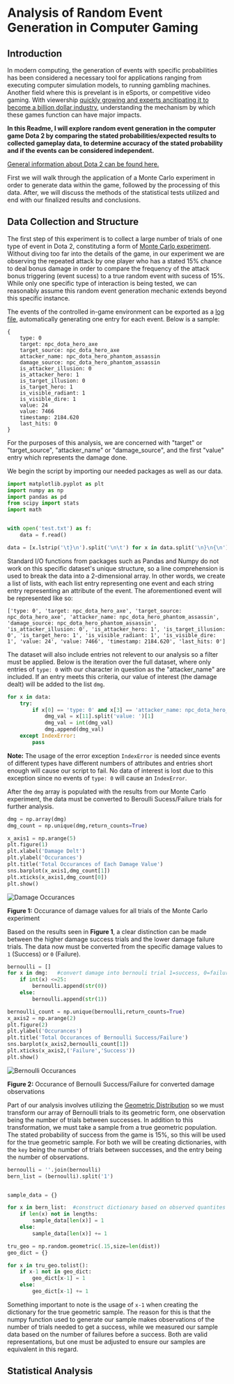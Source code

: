 # Analysis of Random Event Generation in Computer Gaming 


## Introduction

  In modern computing, the generation of events with specific probabilities has been considered a necessary tool for applications ranging from executing computer simulation models, to running gambling machines. Another field where this is prevelant is in eSports, or competitive video gaming. With viewership [quickly growing and experts ancitipating it to become a billion dollar industry](http://www.businessinsider.com/esports-popularity-revenue-forecast-chart-2017-3), understanding the mechanism by which these games function can have major impacts. 
  
  <b>In this Readme, I will explore random event generation in the computer game Dota 2 by comparing the stated probabilities/expected results to collected gameplay data, to determine accuracy of the stated probability and if the events can be considered independent.</b>
  
  [General information about Dota 2 can be found here.](https://en.wikipedia.org/wiki/Dota_2)
  
  First we will walk through the application of a Monte Carlo experiment in order to generate data within the game, followed by the processing of this data. After, we will discuss the methods of the statistical tests utilized and end with our finalized results and conclusions.    

## Data Collection and Structure
  The first step of this experiment is to collect a large number of trials of one type of event in Dota 2, constituting a form of [Monte Carlo experiment](https://en.wikipedia.org/wiki/Monte_Carlo_method). Without diving too far into the details of the game, in our experiment we are observing the repeated attack by one player who has a stated 15% chance to deal bonus damage in order to compare the frequency of the attack bonus triggering (event sucess) to a true random event with sucess of 15%. While only one specific type of interaction is being tested, we can reasonably assume this random event generation mechanic extends beyond this specific instance.
  
  The events of the controlled in-game environment can be exported as a [log file](test.txt), automatically generating one entry for each event. Below is a sample:

```
{
	type: 0
	target: npc_dota_hero_axe
	target_source: npc_dota_hero_axe
	attacker_name: npc_dota_hero_phantom_assassin
	damage_source: npc_dota_hero_phantom_assassin
	is_attacker_illusion: 0
	is_attacker_hero: 1
	is_target_illusion: 0
	is_target_hero: 1
	is_visible_radiant: 1
	is_visible_dire: 1
	value: 24
	value: 7466
	timestamp: 2184.620
	last_hits: 0
}
```
  For the purposes of this analysis, we are concerned with "target" or "target_source", "attacker_name" or "damage_source", and the first "value" entry which represents the damage done. 
  
  We begin the script by importing our needed packages as well as our data.
```python
import matplotlib.pyplot as plt
import numpy as np
import pandas as pd
from scipy import stats
import math


with open('test.txt') as f:
	data = f.read()

data = [x.lstrip('\t}\n').split('\n\t') for x in data.split('\n}\n{\n')]
```
  Standard I/O functions from packages such as Pandas and Numpy do not work on this specific dataset's unique structure, so a line comprehension is used to break the data into a 2-dimensional array. In other words, we create a list of lists, with each list entry representing one event and each string entry representing an attribute of the event. The aforementioned event will be represented like so:
  
```
['type: 0', 'target: npc_dota_hero_axe', 'target_source: npc_dota_hero_axe', 'attacker_name: npc_dota_hero_phantom_assassin', 'damage_source: npc_dota_hero_phantom_assassin', 'is_attacker_illusion: 0', 'is_attacker_hero: 1', 'is_target_illusion: 0', 'is_target_hero: 1', 'is_visible_radiant: 1', 'is_visible_dire: 1', 'value: 24', 'value: 7466', 'timestamp: 2184.620', 'last_hits: 0']
```

  The dataset will also include entries not relevent to our analysis so a filter must be applied. Below is the iteration over the full dataset, where only entries of ```type: 0``` with our character in question as the "attacker_name" are included. If an entry meets this criteria, our value of interest (the damage dealt) will be added to the list ```dmg```.

```python
for x in data:
	try:
		if x[0] == 'type: 0' and x[3] == 'attacker_name: npc_dota_hero_phantom_assassin':
			dmg_val = x[11].split('value: ')[1]
			dmg_val = int(dmg_val)
			dmg.append(dmg_val)
	except IndexError:
		pass
```
<b>Note:</b> The usage of the error exception ```IndexError``` is needed since events of different types have different numbers of attributes and entries short enough will cause our script to fail. No data of interest is lost due to this exception since no events of ```type: 0``` will cause an ```IndexError```. 

After the ```dmg``` array is populated with the results from our Monte Carlo experiment, the data must be converted to Beroulli Sucess/Failure trials for further analysis. 

```python
dmg = np.array(dmg)
dmg_count = np.unique(dmg,return_counts=True)

x_axis1 = np.arange(5)
plt.figure(1)
plt.xlabel('Damage Delt')
plt.ylabel('Occurances')
plt.title('Total Occurances of Each Damage Value')
sns.barplot(x_axis1,dmg_count[1])
plt.xticks(x_axis1,dmg_count[0])
plt.show()
```

![Damage Occurances](Figures/Damage_Occurances.png)

<b>Figure 1:</b> Occurance of damage values for all trials of the Monte Carlo experiment 

Based on the results seen in <b>Figure 1</b>, a clear distinction can be made between the higher damage success trials and the lower damage failure trials. The data now must be converted from the specific damage values to ```1``` (Success) or ```0``` (Failure). 

```python
bernoulli = []
for x in dmg:   #convert damage into bernouli trial 1=success, 0=failure
	if int(x) <=25:
		bernoulli.append(str(0))
	else:
		bernoulli.append(str(1))

bernoulli_count = np.unique(bernoulli,return_counts=True)
x_axis2 = np.arange(2)
plt.figure(2)
plt.ylabel('Occurances')
plt.title('Total Occurances of Bernoulli Success/Failure')
sns.barplot(x_axis2,bernoulli_count[1])
plt.xticks(x_axis2,('Failure','Success'))
plt.show()
```

![Bernoulli Occurances](Figures/Bernoulli_counts.png)

<b>Figure 2:</b> Occurance of Bernoulli Success/Failure for converted damage observations

Part of our analysis involves utilizing the [Geometric Distribution](https://en.wikipedia.org/wiki/Geometric_distribution) so we must transform our array of Bernoulli trials to its geometric form, one observation being the number of trials between successes. In addition to this transformation, we must take a sample from a true geometric population. The stated probability of success from the game is 15%, so this will be used for the true geometric sample. For both we will be creating dictionaries, with the ```key``` being the number of trials between successes, and the entry being the number of observations. 

```python
bernoulli = ''.join(bernoulli)
bern_list = (bernoulli).split('1')


sample_data = {}

for x in bern_list:  #construct dictionary based on observed quantites for geometric
	if len(x) not in lengths:
		sample_data[len(x)] = 1
	else:
		sample_data[len(x)] += 1

tru_geo = np.random.geometric(.15,size=len(dist))
geo_dict = {}

for x in tru_geo.tolist():
	if x-1 not in geo_dict:
		geo_dict[x-1] = 1
	else:
		geo_dict[x-1] += 1
```

Something important to note is the usage of ```x-1``` when creating the dictionary for the true geometric sample. The reason for this is that the numpy function used to generate our sample makes observations of the number of trials needed to get a success, while we measured our sample data based on the number of failures before a success. Both are valid representations, but one must be adjusted to ensure our samples are equivalent in this regard.


## Statistical Analysis 
  
  
